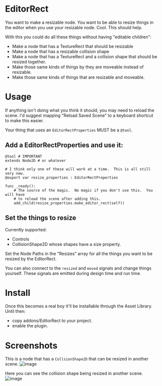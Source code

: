 # EditorRect

You want to make a resizable node.  You want to be able to resize things in the editor when you use your resizable node.  Cool.  This should help.

With this you could do all these things without having "editable children":
* Make a node that has a TextureRect that should be resizable
* Make a node that has a resizable collision shape
* Make a node that has a TextureRect and a collision shape that should be resized together.
* Make those same kinds of things by they are moveable instead of resizable.
* Make those same kinds of things that are resizable and moveable.

# Usage
If anything isn't doing what you think it should, you may need to reload the scene.  I'd suggest mapping "Reload Saved Scene" to a keyboard shortcut to make this easier.

Your thing that uses an `EditorRectProperties` MUST be a `@tool`.


## Add a EditorRectProperties and use it:
```
@tool # IMPORTANT
extends Node2D # or whatever

# I think only one of these will work at a time.  This is all still very new.
@export var resize_properties : EditorRectProperties

func _ready():
    # The source of the magic.  No magic if you don't use this.  You will have
    # to reload the scene after adding this.
	add_child(resize_properties.make_editor_rect(self))
```

## Set the things to resize
Currently supported:
* Controls
* CollisionShape2D whose shapes have a size property.

Set the Node Paths in the "Resizes" array for all the things you want to be resized by the EditorRect.

You can also connect to the `resized` and `moved` signals and change things yourself.  These signals are emitted during design time and run time.

# Install
Once this becomes a real boy it'll be installable through the Asset Library.  Until then:
* copy addons/EditorRect to your project.
* enable the plugin.

# Screenshots
This is a node that has a `CollsionShape2D` that can be resized in another scene.
![image](https://github.com/user-attachments/assets/895c6df6-c750-43d3-b5db-1409f121cc09)

Here you can see the collision shape being resized in another scene.
![image](https://github.com/user-attachments/assets/9f1c1cc7-3e04-48b1-b835-0d9dcf966e6c)



